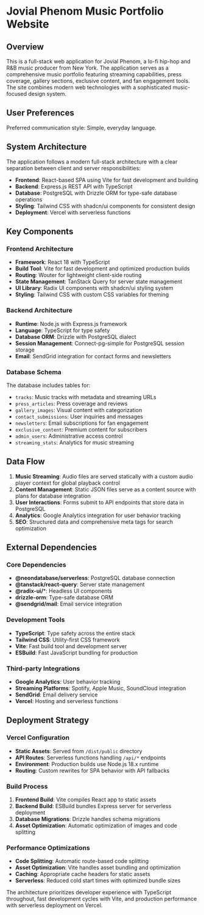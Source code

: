 # Jovial Phenom Music Portfolio Website

## Overview

This is a full-stack web application for Jovial Phenom, a lo-fi hip-hop and R&B music producer from New York. The application serves as a comprehensive music portfolio featuring streaming capabilities, press coverage, gallery sections, exclusive content, and fan engagement tools. The site combines modern web technologies with a sophisticated music-focused design system.

## User Preferences

Preferred communication style: Simple, everyday language.

## System Architecture

The application follows a modern full-stack architecture with a clear separation between client and server responsibilities:

- **Frontend**: React-based SPA using Vite for fast development and building
- **Backend**: Express.js REST API with TypeScript
- **Database**: PostgreSQL with Drizzle ORM for type-safe database operations
- **Styling**: Tailwind CSS with shadcn/ui components for consistent design
- **Deployment**: Vercel with serverless functions

## Key Components

### Frontend Architecture
- **Framework**: React 18 with TypeScript
- **Build Tool**: Vite for fast development and optimized production builds
- **Routing**: Wouter for lightweight client-side routing
- **State Management**: TanStack Query for server state management
- **UI Library**: Radix UI components with shadcn/ui styling system
- **Styling**: Tailwind CSS with custom CSS variables for theming

### Backend Architecture
- **Runtime**: Node.js with Express.js framework
- **Language**: TypeScript for type safety
- **Database ORM**: Drizzle with PostgreSQL dialect
- **Session Management**: Connect-pg-simple for PostgreSQL session storage
- **Email**: SendGrid integration for contact forms and newsletters

### Database Schema
The database includes tables for:
- `tracks`: Music tracks with metadata and streaming URLs
- `press_articles`: Press coverage and reviews
- `gallery_images`: Visual content with categorization
- `contact_submissions`: User inquiries and messages
- `newsletters`: Email subscriptions for fan engagement
- `exclusive_content`: Premium content for subscribers
- `admin_users`: Administrative access control
- `streaming_stats`: Analytics for music streaming

## Data Flow

1. **Music Streaming**: Audio files are served statically with a custom audio player context for global playback control
2. **Content Management**: Static JSON files serve as a content source with plans for database integration
3. **User Interactions**: Forms submit to API endpoints that store data in PostgreSQL
4. **Analytics**: Google Analytics integration for user behavior tracking
5. **SEO**: Structured data and comprehensive meta tags for search optimization

## External Dependencies

### Core Dependencies
- **@neondatabase/serverless**: PostgreSQL database connection
- **@tanstack/react-query**: Server state management
- **@radix-ui/***: Headless UI components
- **drizzle-orm**: Type-safe database ORM
- **@sendgrid/mail**: Email service integration

### Development Tools
- **TypeScript**: Type safety across the entire stack
- **Tailwind CSS**: Utility-first CSS framework
- **Vite**: Fast build tool and development server
- **ESBuild**: Fast JavaScript bundling for production

### Third-party Integrations
- **Google Analytics**: User behavior tracking
- **Streaming Platforms**: Spotify, Apple Music, SoundCloud integration
- **SendGrid**: Email delivery service
- **Vercel**: Hosting and serverless functions

## Deployment Strategy

### Vercel Configuration
- **Static Assets**: Served from `/dist/public` directory
- **API Routes**: Serverless functions handling `/api/*` endpoints
- **Environment**: Production builds use Node.js 18.x runtime
- **Routing**: Custom rewrites for SPA behavior with API fallbacks

### Build Process
1. **Frontend Build**: Vite compiles React app to static assets
2. **Backend Build**: ESBuild bundles Express server for serverless deployment
3. **Database Migrations**: Drizzle handles schema migrations
4. **Asset Optimization**: Automatic optimization of images and code splitting

### Performance Optimizations
- **Code Splitting**: Automatic route-based code splitting
- **Asset Optimization**: Vite handles asset bundling and optimization
- **Caching**: Appropriate cache headers for static assets
- **Serverless**: Reduced cold start times with optimized bundle sizes

The architecture prioritizes developer experience with TypeScript throughout, fast development cycles with Vite, and production performance with serverless deployment on Vercel.